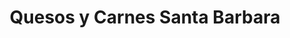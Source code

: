 ---
title: "Quesos y Carnes Santa Barbara"
url: /caracas/quesos-y-carnes-santa-barbara/
shop: Käse
---